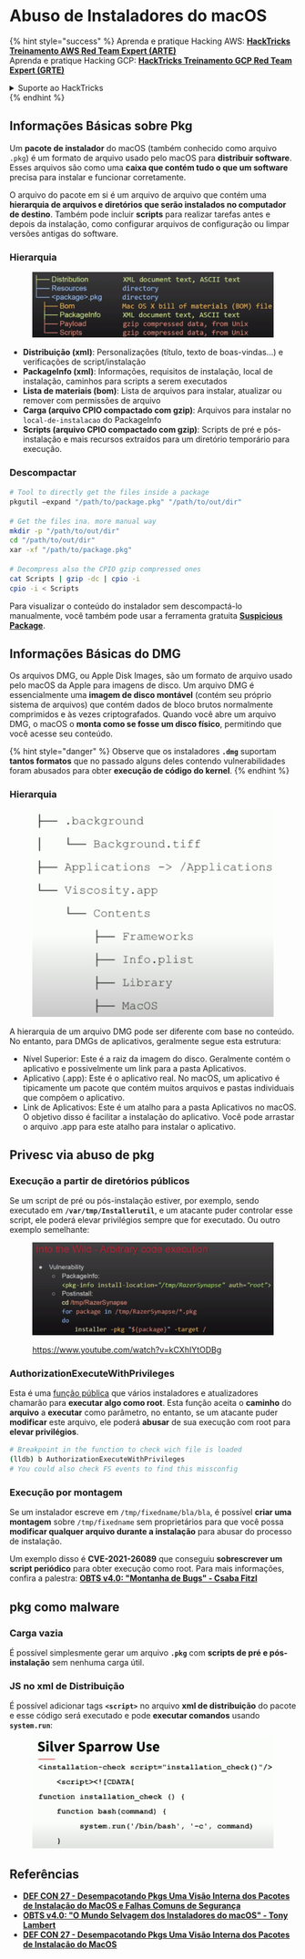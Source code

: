 # Abuso de Instaladores do macOS

{% hint style="success" %}
Aprenda e pratique Hacking AWS: [**HackTricks Treinamento AWS Red Team Expert (ARTE)**](https://training.hacktricks.xyz/courses/arte)\
Aprenda e pratique Hacking GCP: [**HackTricks Treinamento GCP Red Team Expert (GRTE)**](https://training.hacktricks.xyz/courses/grte)

<details>

<summary>Suporte ao HackTricks</summary>

- Verifique os [**planos de assinatura**](https://github.com/sponsors/carlospolop)!
- **Junte-se ao** 💬 [**grupo Discord**](https://discord.gg/hRep4RUj7f) ou ao [**grupo telegram**](https://t.me/peass) ou **siga-nos** no **Twitter** 🐦 [**@hacktricks\_live**](https://twitter.com/hacktricks\_live)**.**
- **Compartilhe truques de hacking enviando PRs para os repositórios** [**HackTricks**](https://github.com/carlospolop/hacktricks) e [**HackTricks Cloud**](https://github.com/carlospolop/hacktricks-cloud).

</details>
{% endhint %}

## Informações Básicas sobre Pkg

Um **pacote de instalador** do macOS (também conhecido como arquivo `.pkg`) é um formato de arquivo usado pelo macOS para **distribuir software**. Esses arquivos são como uma **caixa que contém tudo o que um software** precisa para instalar e funcionar corretamente.

O arquivo do pacote em si é um arquivo de arquivo que contém uma **hierarquia de arquivos e diretórios que serão instalados no computador de destino**. Também pode incluir **scripts** para realizar tarefas antes e depois da instalação, como configurar arquivos de configuração ou limpar versões antigas do software.

### Hierarquia

<figure><img src="../../../.gitbook/assets/Pasted Graphic.png" alt="https://www.youtube.com/watch?v=iASSG0_zobQ"><figcaption></figcaption></figure>

- **Distribuição (xml)**: Personalizações (título, texto de boas-vindas...) e verificações de script/instalação
- **PackageInfo (xml)**: Informações, requisitos de instalação, local de instalação, caminhos para scripts a serem executados
- **Lista de materiais (bom)**: Lista de arquivos para instalar, atualizar ou remover com permissões de arquivo
- **Carga (arquivo CPIO compactado com gzip)**: Arquivos para instalar no `local-de-instalacao` do PackageInfo
- **Scripts (arquivo CPIO compactado com gzip)**: Scripts de pré e pós-instalação e mais recursos extraídos para um diretório temporário para execução.

### Descompactar
```bash
# Tool to directly get the files inside a package
pkgutil —expand "/path/to/package.pkg" "/path/to/out/dir"

# Get the files ina. more manual way
mkdir -p "/path/to/out/dir"
cd "/path/to/out/dir"
xar -xf "/path/to/package.pkg"

# Decompress also the CPIO gzip compressed ones
cat Scripts | gzip -dc | cpio -i
cpio -i < Scripts
```
Para visualizar o conteúdo do instalador sem descompactá-lo manualmente, você também pode usar a ferramenta gratuita [**Suspicious Package**](https://mothersruin.com/software/SuspiciousPackage/).

## Informações Básicas do DMG

Os arquivos DMG, ou Apple Disk Images, são um formato de arquivo usado pelo macOS da Apple para imagens de disco. Um arquivo DMG é essencialmente uma **imagem de disco montável** (contém seu próprio sistema de arquivos) que contém dados de bloco brutos normalmente comprimidos e às vezes criptografados. Quando você abre um arquivo DMG, o macOS o **monta como se fosse um disco físico**, permitindo que você acesse seu conteúdo.

{% hint style="danger" %}
Observe que os instaladores **`.dmg`** suportam **tantos formatos** que no passado alguns deles contendo vulnerabilidades foram abusados para obter **execução de código do kernel**.
{% endhint %}

### Hierarquia

<figure><img src="../../../.gitbook/assets/image (225).png" alt=""><figcaption></figcaption></figure>

A hierarquia de um arquivo DMG pode ser diferente com base no conteúdo. No entanto, para DMGs de aplicativos, geralmente segue esta estrutura:

- Nível Superior: Este é a raiz da imagem do disco. Geralmente contém o aplicativo e possivelmente um link para a pasta Aplicativos.
- Aplicativo (.app): Este é o aplicativo real. No macOS, um aplicativo é tipicamente um pacote que contém muitos arquivos e pastas individuais que compõem o aplicativo.
- Link de Aplicativos: Este é um atalho para a pasta Aplicativos no macOS. O objetivo disso é facilitar a instalação do aplicativo. Você pode arrastar o arquivo .app para este atalho para instalar o aplicativo.

## Privesc via abuso de pkg

### Execução a partir de diretórios públicos

Se um script de pré ou pós-instalação estiver, por exemplo, sendo executado em **`/var/tmp/Installerutil`**, e um atacante puder controlar esse script, ele poderá elevar privilégios sempre que for executado. Ou outro exemplo semelhante:

<figure><img src="../../../.gitbook/assets/Pasted Graphic 5.png" alt="https://www.youtube.com/watch?v=iASSG0_zobQ"><figcaption><p><a href="https://www.youtube.com/watch?v=kCXhIYtODBg">https://www.youtube.com/watch?v=kCXhIYtODBg</a></p></figcaption></figure>

### AuthorizationExecuteWithPrivileges

Esta é uma [função pública](https://developer.apple.com/documentation/security/1540038-authorizationexecutewithprivileg) que vários instaladores e atualizadores chamarão para **executar algo como root**. Esta função aceita o **caminho** do **arquivo** a **executar** como parâmetro, no entanto, se um atacante puder **modificar** este arquivo, ele poderá **abusar** de sua execução com root para **elevar privilégios**.
```bash
# Breakpoint in the function to check wich file is loaded
(lldb) b AuthorizationExecuteWithPrivileges
# You could also check FS events to find this missconfig
```
### Execução por montagem

Se um instalador escreve em `/tmp/fixedname/bla/bla`, é possível **criar uma montagem** sobre `/tmp/fixedname` sem proprietários para que você possa **modificar qualquer arquivo durante a instalação** para abusar do processo de instalação.

Um exemplo disso é **CVE-2021-26089** que conseguiu **sobrescrever um script periódico** para obter execução como root. Para mais informações, confira a palestra: [**OBTS v4.0: "Montanha de Bugs" - Csaba Fitzl**](https://www.youtube.com/watch?v=jSYPazD4VcE)

## pkg como malware

### Carga vazia

É possível simplesmente gerar um arquivo **`.pkg`** com **scripts de pré e pós-instalação** sem nenhuma carga útil.

### JS no xml de Distribuição

É possível adicionar tags **`<script>`** no arquivo **xml de distribuição** do pacote e esse código será executado e pode **executar comandos** usando **`system.run`**:

<figure><img src="../../../.gitbook/assets/image (1043).png" alt=""><figcaption></figcaption></figure>

## Referências

* [**DEF CON 27 - Desempacotando Pkgs Uma Visão Interna dos Pacotes de Instalação do MacOS e Falhas Comuns de Segurança**](https://www.youtube.com/watch?v=iASSG0\_zobQ)
* [**OBTS v4.0: "O Mundo Selvagem dos Instaladores do macOS" - Tony Lambert**](https://www.youtube.com/watch?v=Eow5uNHtmIg)
* [**DEF CON 27 - Desempacotando Pkgs Uma Visão Interna dos Pacotes de Instalação do MacOS**](https://www.youtube.com/watch?v=kCXhIYtODBg)
